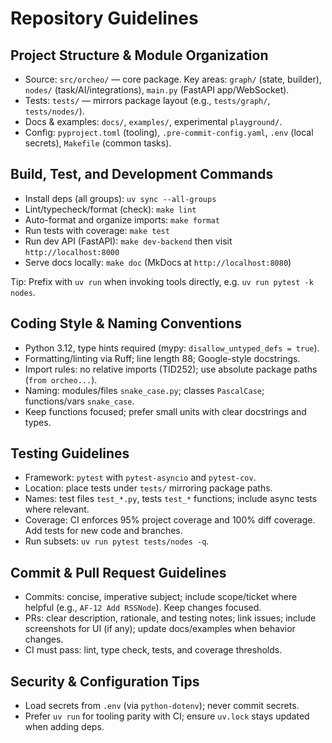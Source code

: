 # Repository Guidelines

## Project Structure & Module Organization
- Source: `src/orcheo/` — core package. Key areas: `graph/` (state, builder), `nodes/` (task/AI/integrations), `main.py` (FastAPI app/WebSocket).
- Tests: `tests/` — mirrors package layout (e.g., `tests/graph/`, `tests/nodes/`).
- Docs & examples: `docs/`, `examples/`, experimental `playground/`.
- Config: `pyproject.toml` (tooling), `.pre-commit-config.yaml`, `.env` (local secrets), `Makefile` (common tasks).

## Build, Test, and Development Commands
- Install deps (all groups): `uv sync --all-groups`
- Lint/typecheck/format (check): `make lint`
- Auto-format and organize imports: `make format`
- Run tests with coverage: `make test`
- Run dev API (FastAPI): `make dev-backend` then visit `http://localhost:8000`
- Serve docs locally: `make doc` (MkDocs at `http://localhost:8080`)

Tip: Prefix with `uv run` when invoking tools directly, e.g. `uv run pytest -k nodes`.

## Coding Style & Naming Conventions
- Python 3.12, type hints required (mypy: `disallow_untyped_defs = true`).
- Formatting/linting via Ruff; line length 88; Google-style docstrings.
- Import rules: no relative imports (TID252); use absolute package paths (`from orcheo...`).
- Naming: modules/files `snake_case.py`; classes `PascalCase`; functions/vars `snake_case`.
- Keep functions focused; prefer small units with clear docstrings and types.

## Testing Guidelines
- Framework: `pytest` with `pytest-asyncio` and `pytest-cov`.
- Location: place tests under `tests/` mirroring package paths.
- Names: test files `test_*.py`, tests `test_*` functions; include async tests where relevant.
- Coverage: CI enforces 95% project coverage and 100% diff coverage. Add tests for new code and branches.
- Run subsets: `uv run pytest tests/nodes -q`.

## Commit & Pull Request Guidelines
- Commits: concise, imperative subject; include scope/ticket where helpful (e.g., `AF-12 Add RSSNode`). Keep changes focused.
- PRs: clear description, rationale, and testing notes; link issues; include screenshots for UI (if any); update docs/examples when behavior changes.
- CI must pass: lint, type check, tests, and coverage thresholds.

## Security & Configuration Tips
- Load secrets from `.env` (via `python-dotenv`); never commit secrets.
- Prefer `uv run` for tooling parity with CI; ensure `uv.lock` stays updated when adding deps.
